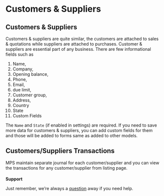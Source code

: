 # Customers & Suppliers



## Customers & Suppliers

Customers & suppliers are quite similar, the customers are attached to sales & quotations while suppliers are attached to purchases. Customer & suppliers are essential part of any business. There are few informational fields such as

1.  Name,
2.  Company,
3.  Opening balance,
4.  Phone,
5.  Email,
6.  due limit,
7.  Customer group,
8.  Address,
9.  Country
10. State
11. Custom Fields

The `Name` and `State` (if enabled in settings) are required. If you need to save more data for customers & suppliers, you can add custom fields for them and those will be added to forms same as added to other models.

## Customers/Suppliers Transactions

MPS maintain separate journal for each customer/supplier and you can view the transactions for any customer/supplier from listing page.

####

**Support**

Just remember, we’re always a [question](https://tecdiary.net/support/modern-point-of-sale-solution/ask_question) away if you need help.

